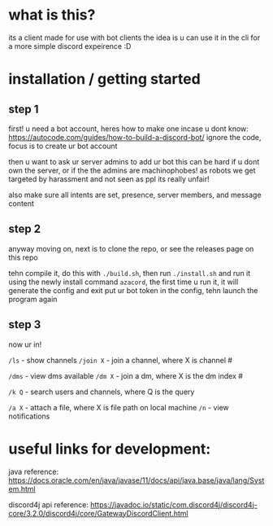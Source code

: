 
# what is this?
its a client made for use with bot clients
the idea is u can use it in the cli for a more simple discord expeirence :D

# installation / getting started
## step 1
first! u need a bot account, heres how to make one incase u dont know:
https://autocode.com/guides/how-to-build-a-discord-bot/
ignore the code, focus is to create ur bot account

then u want to ask ur server admins to add ur bot
this can be hard if u dont own the server, or if the the admins are
machinophobes! as robots we get targeted by harassment and not seen as ppl
its really unfair!

also make sure all intents are set, presence, server members, and message content


## step 2
anyway moving on, next is to clone the repo,
or see the releases page on this repo

tehn compile it, do this with `./build.sh`, then run `./install.sh`
and run it using the newly install command `azacord`,
the first time u run it, it will generate the config and exit
put ur bot token in the config, tehn launch the program again

## step 3
now ur in!

`/ls` - show channels
`/join X` - join a channel, where X is channel #

`/dms` - view dms available
`/dm X` - join a dm, where X is the dm index #

`/k Q` - search users and channels, where Q is the query

`/a X` - attach a file, where X is file path on local machine
`/n` - view notifications



# useful links for development:

java reference:
https://docs.oracle.com/en/java/javase/11/docs/api/java.base/java/lang/System.html

discord4j api reference:
https://javadoc.io/static/com.discord4j/discord4j-core/3.2.0/discord4j/core/GatewayDiscordClient.html
